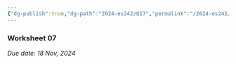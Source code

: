 ```yaml
---
{"dg-publish":true,"dg-path":"2024-es242/Q17","permalink":"/2024-es242/q17/","hide":true}
---
```


### Worksheet 07

_Due date: 18 Nov, 2024_

<!-- Generic Puzzles -->